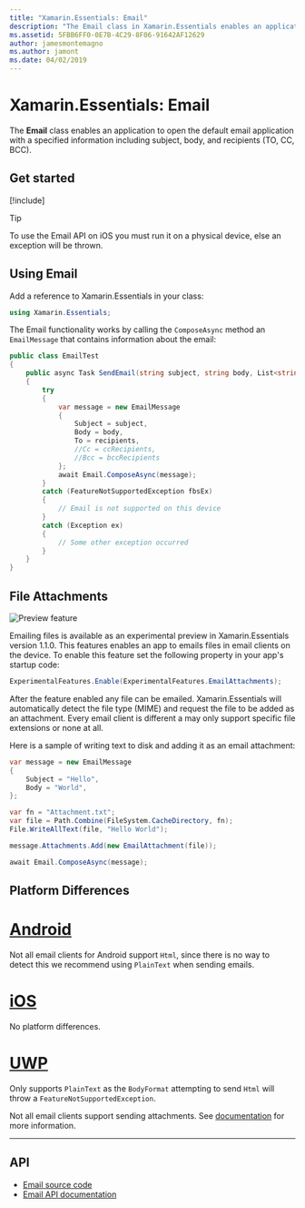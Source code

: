 ```yaml
---
title: "Xamarin.Essentials: Email"
description: "The Email class in Xamarin.Essentials enables an application to open the default email application with a specified information including subject, body, and recipients (TO, CC, BCC)."
ms.assetid: 5FBB6FF0-0E7B-4C29-8F06-91642AF12629
author: jamesmontemagno
ms.author: jamont
ms.date: 04/02/2019
---
```


# Xamarin.Essentials: Email

The **Email** class enables an application to open the default email application with a specified information including subject, body, and recipients (TO, CC, BCC).

## Get started

[!include[](~/essentials/includes/get-started.md)]

> [!TIP]
> To use the Email API on iOS you must run it on a physical device, else an exception will be thrown.

## Using Email

Add a reference to Xamarin.Essentials in your class:

```csharp
using Xamarin.Essentials;
```

The Email functionality works by calling the `ComposeAsync` method an `EmailMessage` that contains information about the email:

```csharp
public class EmailTest
{
    public async Task SendEmail(string subject, string body, List<string> recipients)
    {
        try
        {
            var message = new EmailMessage
            {
                Subject = subject,
                Body = body,
                To = recipients,
                //Cc = ccRecipients,
                //Bcc = bccRecipients
            };
            await Email.ComposeAsync(message);
        }
        catch (FeatureNotSupportedException fbsEx)
        {
            // Email is not supported on this device
        }
        catch (Exception ex)
        {
            // Some other exception occurred
        }
    }
}
```


## File Attachments

![Preview feature](~/media/shared/preview.png)

Emailing files is available as an experimental preview in Xamarin.Essentials version 1.1.0. This features enables an app to emails files in email clients on the device. To enable this feature set the following property in your app's startup code:

```csharp
ExperimentalFeatures.Enable(ExperimentalFeatures.EmailAttachments);
```

After the feature enabled any file can be emailed. Xamarin.Essentials will automatically detect the file type (MIME) and request the file to be added as an attachment. Every email client is different a may only support specific file extensions or none at all.

Here is a sample of writing text to disk and adding it as an email attachment:

```csharp
var message = new EmailMessage
{
    Subject = "Hello",
    Body = "World",
};

var fn = "Attachment.txt";
var file = Path.Combine(FileSystem.CacheDirectory, fn);
File.WriteAllText(file, "Hello World");

message.Attachments.Add(new EmailAttachment(file));

await Email.ComposeAsync(message);
```

## Platform Differences

# [Android](#tab/android)

Not all email clients for Android support `Html`, since there is no way to detect this we recommend using `PlainText` when sending emails.

# [iOS](#tab/ios)

No platform differences.

# [UWP](#tab/uwp)

Only supports `PlainText` as the `BodyFormat` attempting to send `Html` will throw a `FeatureNotSupportedException`.

Not all email clients support sending attachments. See [documentation](https://docs.microsoft.com/windows/uwp/contacts-and-calendar/sending-email) for more information.

-----

## API

- [Email source code](https://github.com/xamarin/Essentials/tree/master/Xamarin.Essentials/Email)
- [Email API documentation](xref:Xamarin.Essentials.Email)

